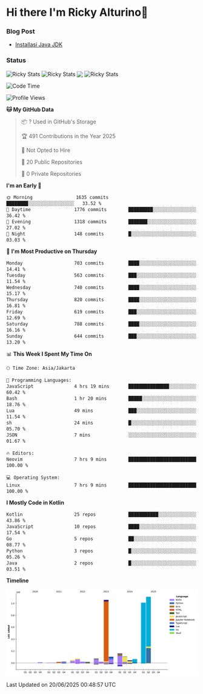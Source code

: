 # Hi there I'm Ricky Alturino👋

### Blog Post

<!-- BLOG-POST-LIST:START -->

- [Installasi Java JDK](https://onirutla.medium.com/installasi-java-jdk-ec701beeb5cb?source=rss-d9d81c918cc9------2)
<!-- BLOG-POST-LIST:END -->

### Status

<img align="center" alt="Ricky Stats" src="https://github-readme-stats.vercel.app/api?username=Alturino&theme=dark&show_icons=true&hide_border=false" />
<img align="center" alt="Ricky Stats" src="https://github-readme-stats.vercel.app/api/top-langs/?username=Alturino&theme=dark&show_icons=true&layout=compact"/>
<img align="center" width="640px" src="https://github-readme-stats.vercel.app/api/wakatime?username=Alturino&layout=compact&hide_border=true&theme=dark">
<img align="center" alt="Ricky Stats" src="https://leetcard.jacoblin.cool/alturino?border=0&radius=20&ext=activity"/>

<!--START_SECTION:waka-->
![Code Time](http://img.shields.io/badge/Code%20Time-1%2C258%20hrs%201%20min-blue)

![Profile Views](http://img.shields.io/badge/Profile%20Views-0-blue)

**🐱 My GitHub Data** 

> 📦 ? Used in GitHub's Storage 
 > 
> 🏆 491 Contributions in the Year 2025
 > 
> 🚫 Not Opted to Hire
 > 
> 📜 20 Public Repositories 
 > 
> 🔑 0 Private Repositories 
 > 
**I'm an Early 🐤** 

```text
🌞 Morning                1635 commits        ████████░░░░░░░░░░░░░░░░░   33.52 % 
🌆 Daytime                1776 commits        █████████░░░░░░░░░░░░░░░░   36.42 % 
🌃 Evening                1318 commits        ███████░░░░░░░░░░░░░░░░░░   27.02 % 
🌙 Night                  148 commits         █░░░░░░░░░░░░░░░░░░░░░░░░   03.03 % 
```
📅 **I'm Most Productive on Thursday** 

```text
Monday                   703 commits         ████░░░░░░░░░░░░░░░░░░░░░   14.41 % 
Tuesday                  563 commits         ███░░░░░░░░░░░░░░░░░░░░░░   11.54 % 
Wednesday                740 commits         ████░░░░░░░░░░░░░░░░░░░░░   15.17 % 
Thursday                 820 commits         ████░░░░░░░░░░░░░░░░░░░░░   16.81 % 
Friday                   619 commits         ███░░░░░░░░░░░░░░░░░░░░░░   12.69 % 
Saturday                 788 commits         ████░░░░░░░░░░░░░░░░░░░░░   16.16 % 
Sunday                   644 commits         ███░░░░░░░░░░░░░░░░░░░░░░   13.20 % 
```


📊 **This Week I Spent My Time On** 

```text
🕑︎ Time Zone: Asia/Jakarta

💬 Programming Languages: 
JavaScript               4 hrs 19 mins       ███████████████░░░░░░░░░░   60.42 % 
Bash                     1 hr 20 mins        █████░░░░░░░░░░░░░░░░░░░░   18.76 % 
Lua                      49 mins             ███░░░░░░░░░░░░░░░░░░░░░░   11.54 % 
sh                       24 mins             █░░░░░░░░░░░░░░░░░░░░░░░░   05.70 % 
JSON                     7 mins              ░░░░░░░░░░░░░░░░░░░░░░░░░   01.67 % 

🔥 Editors: 
Neovim                   7 hrs 9 mins        █████████████████████████   100.00 % 

💻 Operating System: 
Linux                    7 hrs 9 mins        █████████████████████████   100.00 % 
```

**I Mostly Code in Kotlin** 

```text
Kotlin                   25 repos            ███████████░░░░░░░░░░░░░░   43.86 % 
JavaScript               10 repos            ████░░░░░░░░░░░░░░░░░░░░░   17.54 % 
Go                       5 repos             ██░░░░░░░░░░░░░░░░░░░░░░░   08.77 % 
Python                   3 repos             █░░░░░░░░░░░░░░░░░░░░░░░░   05.26 % 
Java                     2 repos             █░░░░░░░░░░░░░░░░░░░░░░░░   03.51 % 
```



**Timeline**

![Lines of Code chart](https://raw.githubusercontent.com/Alturino/Alturino/main/assets/bar_graph.png)


 Last Updated on 20/06/2025 00:48:57 UTC
<!--END_SECTION:waka-->
